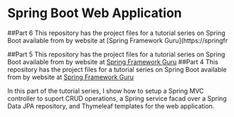 # Spring Boot Web Application

##Part 6
This repository has the project files for a tutorial series on Spring Boot available from by website at [Spring Framework Guru](https://springfr

##Part 5
This repository has the project files for a tutorial series on Spring Boot available from by website at [Spring Framework Guru](https://springframework.guru)
##Part 4
This repository has the project files for a tutorial series on Spring Boot available from by website at [Spring Framework Guru](https://springframework.guru/spring-boot-web-application-part-4-spring-mvc/)

In this part of the tutorial series, I show how to setup a Spring MVC controller to suport CRUD operations, a Spring service facad over a Spring Data JPA repository, and Thymeleaf templates for the web application.